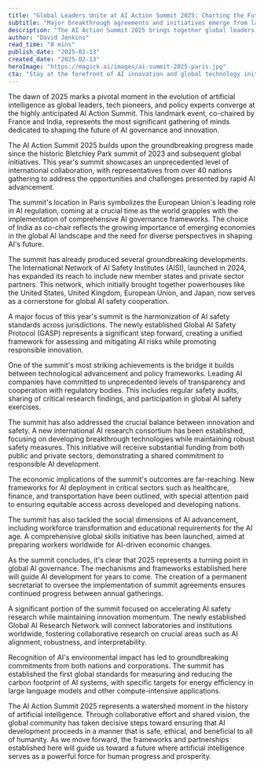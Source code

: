 ```yaml
---
title: "Global Leaders Unite at AI Action Summit 2025: Charting the Future of Artificial Intelligence"
subtitle: "Major breakthrough agreements and initiatives emerge from landmark AI governance summit"
description: "The AI Action Summit 2025 brings together global leaders, tech pioneers, and policy experts in Paris to shape the future of AI governance. Co-chaired by France and India, the summit has produced breakthrough agreements on AI safety, research collaboration, and environmental standards, marking a watershed moment in the development of artificial intelligence."
author: "David Jenkins"
read_time: "8 mins"
publish_date: "2025-02-13"
created_date: "2025-02-13"
heroImage: "https://magick.ai/images/ai-summit-2025-paris.jpg"
cta: "Stay at the forefront of AI innovation and global technology initiatives - follow us on LinkedIn for exclusive insights and updates from the rapidly evolving world of artificial intelligence."
---
```


The dawn of 2025 marks a pivotal moment in the evolution of artificial intelligence as global leaders, tech pioneers, and policy experts converge at the highly anticipated AI Action Summit. This landmark event, co-chaired by France and India, represents the most significant gathering of minds dedicated to shaping the future of AI governance and innovation.

The AI Action Summit 2025 builds upon the groundbreaking progress made since the historic Bletchley Park summit of 2023 and subsequent global initiatives. This year's summit showcases an unprecedented level of international collaboration, with representatives from over 40 nations gathering to address the opportunities and challenges presented by rapid AI advancement.

The summit's location in Paris symbolizes the European Union's leading role in AI regulation, coming at a crucial time as the world grapples with the implementation of comprehensive AI governance frameworks. The choice of India as co-chair reflects the growing importance of emerging economies in the global AI landscape and the need for diverse perspectives in shaping AI's future.

The summit has already produced several groundbreaking developments. The International Network of AI Safety Institutes (AISI), launched in 2024, has expanded its reach to include new member states and private sector partners. This network, which initially brought together powerhouses like the United States, United Kingdom, European Union, and Japan, now serves as a cornerstone for global AI safety cooperation.

A major focus of this year's summit is the harmonization of AI safety standards across jurisdictions. The newly established Global AI Safety Protocol (GASP) represents a significant step forward, creating a unified framework for assessing and mitigating AI risks while promoting responsible innovation.

One of the summit's most striking achievements is the bridge it builds between technological advancement and policy frameworks. Leading AI companies have committed to unprecedented levels of transparency and cooperation with regulatory bodies. This includes regular safety audits, sharing of critical research findings, and participation in global AI safety exercises.

The summit has also addressed the crucial balance between innovation and safety. A new international AI research consortium has been established, focusing on developing breakthrough technologies while maintaining robust safety measures. This initiative will receive substantial funding from both public and private sectors, demonstrating a shared commitment to responsible AI development.

The economic implications of the summit's outcomes are far-reaching. New frameworks for AI deployment in critical sectors such as healthcare, finance, and transportation have been outlined, with special attention paid to ensuring equitable access across developed and developing nations.

The summit has also tackled the social dimensions of AI advancement, including workforce transformation and educational requirements for the AI age. A comprehensive global skills initiative has been launched, aimed at preparing workers worldwide for AI-driven economic changes.

As the summit concludes, it's clear that 2025 represents a turning point in global AI governance. The mechanisms and frameworks established here will guide AI development for years to come. The creation of a permanent secretariat to oversee the implementation of summit agreements ensures continued progress between annual gatherings.

A significant portion of the summit focused on accelerating AI safety research while maintaining innovation momentum. The newly established Global AI Research Network will connect laboratories and institutions worldwide, fostering collaborative research on crucial areas such as AI alignment, robustness, and interpretability.

Recognition of AI's environmental impact has led to groundbreaking commitments from both nations and corporations. The summit has established the first global standards for measuring and reducing the carbon footprint of AI systems, with specific targets for energy efficiency in large language models and other compute-intensive applications.

The AI Action Summit 2025 represents a watershed moment in the history of artificial intelligence. Through collaborative effort and shared vision, the global community has taken decisive steps toward ensuring that AI development proceeds in a manner that is safe, ethical, and beneficial to all of humanity. As we move forward, the frameworks and partnerships established here will guide us toward a future where artificial intelligence serves as a powerful force for human progress and prosperity.